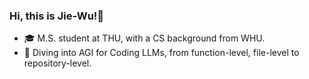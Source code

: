 ### Hi, this is Jie-Wu!👋

- 🎓 M.S. student at THU, with a CS background from WHU.
- 🔭 Diving into AGI for Coding LLMs, from function-level, file-level to repository-level.
